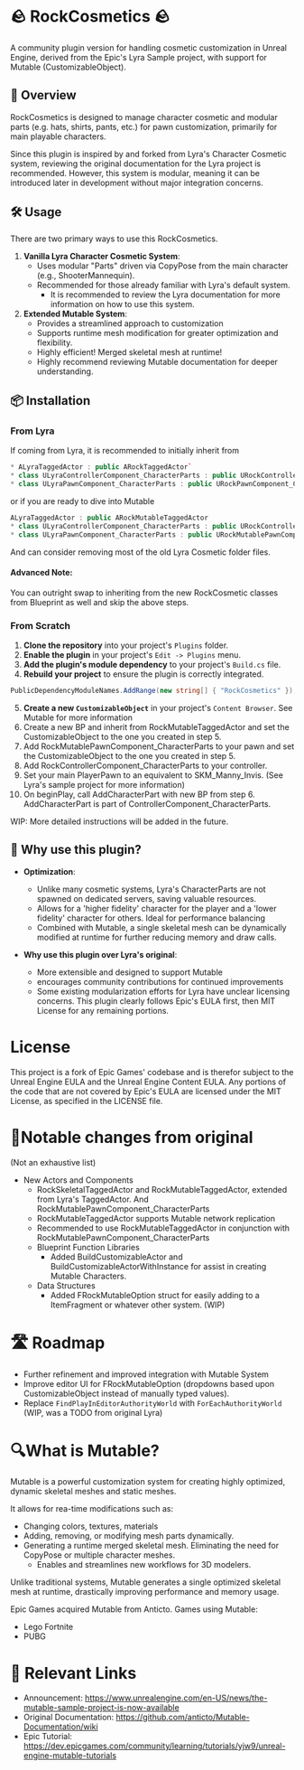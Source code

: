 # 🪨 RockCosmetics 🪨

A community plugin version for handling cosmetic customization in Unreal Engine, derived from the Epic's Lyra Sample project, 
with support for Mutable (CustomizableObject).

## 📖 Overview

RockCosmetics is designed to manage character cosmetic and modular parts (e.g. hats, shirts, pants, etc.) for pawn customization, 
primarily for main playable characters.

Since this plugin is inspired by and forked from Lyra's Character Cosmetic system, reviewing the original documentation for the Lyra project is recommended.
However, this system is modular, meaning it can be introduced later in development without major integration concerns.

## 🛠️ Usage

There are two primary ways to use this RockCosmetics. 

1. **Vanilla Lyra Character Cosmetic System**:
   * Uses modular "Parts" driven via CopyPose from the main character (e.g., ShooterMannequin).
   * Recommended for those already familiar with Lyra's default system. 
     * It is recommended to review the Lyra documentation for more information on how to use this system.
2. **Extended Mutable System**:
    * Provides a streamlined approach to customization
    * Supports runtime mesh modification for greater optimization and flexibility. 
    * Highly efficient! Merged skeletal mesh at runtime!
    * Highly recommend reviewing Mutable documentation for deeper understanding.


## 📦 Installation


### From Lyra 

If coming from Lyra, it is recommended to initially inherit from 

```cpp
* ALyraTaggedActor : public ARockTaggedActor`
* class ULyraControllerComponent_CharacterParts : public URockControllerComponent_CharacterParts`
* class ULyraPawnComponent_CharacterParts : public URockPawnComponent_CharacterParts`
```

or if you are ready to dive into Mutable 

```cpp
ALyraTaggedActor : public ARockMutableTaggedActor
* class ULyraControllerComponent_CharacterParts : public URockControllerComponent_CharacterParts`
* class ULyraPawnComponent_CharacterParts : public URockMutablePawnComponent_CharacterParts`
```

And can consider removing most of the old Lyra Cosmetic folder files.

#### **Advanced Note**: 
You can outright swap to inheriting from the new RockCosmetic classes from Blueprint as well and skip the above steps.

### From Scratch

1. **Clone the repository** into your project's `Plugins` folder.
2. **Enable the plugin** in your project's `Edit -> Plugins` menu.
3. **Add the plugin's module dependency** to your project's `Build.cs` file.
4. **Rebuild your project** to ensure the plugin is correctly integrated.
```csharp
PublicDependencyModuleNames.AddRange(new string[] { "RockCosmetics" });
```
5. **Create a new `CustomizableObject`** in your project's `Content Browser`. See Mutable for more information
6. Create a new BP and inherit from RockMutableTaggedActor and set the CustomizableObject to the one you created in step 5.
7. Add RockMutablePawnComponent_CharacterParts to your pawn and set the CustomizableObject to the one you created in step 5.
8. Add RockControllerComponent_CharacterParts to your controller.
9. Set your main PlayerPawn to an equivalent to SKM_Manny_Invis.  (See Lyra's sample project for more information)
10. On beginPlay, call AddCharacterPart with new BP from step 6. AddCharacterPart is part of ControllerComponent_CharacterParts.  

WIP: More detailed instructions will be added in the future. 


## 📜 Why use this plugin?

* **Optimization**:
  * Unlike many cosmetic systems, Lyra's CharacterParts are not spawned on dedicated servers, saving valuable resources.
  * Allows for a 'higher fidelity' character for the player and a 'lower fidelity' character for others. Ideal for performance balancing
  * Combined with Mutable, a single skeletal mesh can be dynamically modified at runtime for further reducing memory and draw calls.

* **Why use this plugin over Lyra's original**:
  * More extensible and designed to support Mutable
  * encourages community contributions for continued improvements
  * Some existing modularization efforts for Lyra have unclear licensing concerns. This plugin clearly follows Epic's EULA first, then MIT License for any remaining portions.

# License

This project is a fork of Epic Games' codebase and is therefor subject to the Unreal Engine EULA and the Unreal Engine Content EULA.
Any portions of the code that are not covered by Epic's EULA are licensed under the MIT License, as specified in the LICENSE file.

# 🔄Notable changes from original
(Not an exhaustive list)

* New Actors and Components
    * RockSkeletalTaggedActor and RockMutableTaggedActor, extended from Lyra's TaggedActor. And RockMutablePawnComponent_CharacterParts
    * RockMutableTaggedActor supports Mutable network replication
    * Recommended to use RockMutableTaggedActor in conjunction with RockMutablePawnComponent_CharacterParts
  * Blueprint Function Libraries
    * Added BuildCustomizableActor and BuildCustomizableActorWithInstance for assist in creating Mutable Characters.
  * Data Structures
    * Added FRockMutableOption struct for easily adding to a ItemFragment or whatever other system. (WIP)


# 🛣️ Roadmap

* Further refinement and improved integration with Mutable System
* Improve editor UI for FRockMutableOption (dropdowns based upon CustomizableObject instead of manually typed values).
* Replace `FindPlayInEditorAuthorityWorld` with  `ForEachAuthorityWorld` (WIP, was a TODO from original Lyra)


# 🔍What is Mutable?

Mutable is a powerful customization system for creating highly optimized, dynamic skeletal meshes and static meshes.

It allows for rea-time modifications such as:
 * Changing colors, textures, materials
 * Adding, removing, or modifying mesh parts dynamically.
 * Generating a runtime merged skeletal mesh. Eliminating the need for CopyPose or multiple character meshes. 
     * Enables and streamlines new workflows for 3D modelers.   

Unlike traditional systems, Mutable generates a single optimized skeletal mesh at runtime, drastically improving performance and memory usage.

Epic Games acquired Mutable from Anticto. Games using Mutable:
* Lego Fortnite
* PUBG


# 🔗 Relevant Links
* Announcement: https://www.unrealengine.com/en-US/news/the-mutable-sample-project-is-now-available
* Original Documentation: https://github.com/anticto/Mutable-Documentation/wiki
* Epic Tutorial: https://dev.epicgames.com/community/learning/tutorials/yjw9/unreal-engine-mutable-tutorials



